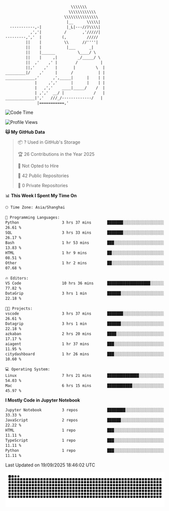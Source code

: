 ```
                             \\\\\\\
                            \\\\\\\\\\\\
                          \\\\\\\\\\\\\\\
                           |__      \\\\\|
  -----------,-|           |_L|---//)\\\\|
           ,','|          /       ,'/////|
---------,','  |         (,         /////
         ||    |          \\      //''''|
         ||    |           |___      _|
         ||    |______          \____/ \
         ||    |     ,|         _/_____/ \
         ||  ,'    ,' |        /          |
         ||,'    ,'   |       |         \  |
_________|/    ,'     |      /           | |
_____________,'      ,',_____|      |    | |
             |     ,','      |      |    | |
             |   ,','    ____|_____/    /  |
             | ,','  __/ |             /   |
_____________|','   ///_/-------------/   |
              |===========,'
```

<!--START_SECTION:waka-->
![Code Time](http://img.shields.io/badge/Code%20Time-148%20hrs%2024%20mins-blue)

![Profile Views](http://img.shields.io/badge/Profile%20Views-0-blue)

**🐱 My GitHub Data** 

> 📦 ? Used in GitHub's Storage 
 > 
> 🏆 26 Contributions in the Year 2025
 > 
> 🚫 Not Opted to Hire
 > 
> 📜 42 Public Repositories 
 > 
> 🔑 0 Private Repositories 
 > 
📊 **This Week I Spent My Time On** 

```text
🕑︎ Time Zone: Asia/Shanghai

💬 Programming Languages: 
Python                   3 hrs 37 mins       ███████░░░░░░░░░░░░░░░░░░   26.61 % 
SQL                      3 hrs 33 mins       ███████░░░░░░░░░░░░░░░░░░   26.17 % 
Bash                     1 hr 53 mins        ███░░░░░░░░░░░░░░░░░░░░░░   13.83 % 
HTML                     1 hr 9 mins         ██░░░░░░░░░░░░░░░░░░░░░░░   08.51 % 
Other                    1 hr 2 mins         ██░░░░░░░░░░░░░░░░░░░░░░░   07.68 % 

🔥 Editors: 
VS Code                  10 hrs 36 mins      ███████████████████░░░░░░   77.82 % 
DataGrip                 3 hrs 1 min         ██████░░░░░░░░░░░░░░░░░░░   22.18 % 

🐱‍💻 Projects: 
vscode                   3 hrs 37 mins       ███████░░░░░░░░░░░░░░░░░░   26.61 % 
Datagrip                 3 hrs 1 min         ██████░░░░░░░░░░░░░░░░░░░   22.18 % 
azkaban                  2 hrs 20 mins       ████░░░░░░░░░░░░░░░░░░░░░   17.17 % 
aiagent                  1 hr 37 mins        ███░░░░░░░░░░░░░░░░░░░░░░   11.95 % 
citydashboard            1 hr 26 mins        ███░░░░░░░░░░░░░░░░░░░░░░   10.60 % 

💻 Operating System: 
Linux                    7 hrs 21 mins       ██████████████░░░░░░░░░░░   54.03 % 
Mac                      6 hrs 15 mins       ███████████░░░░░░░░░░░░░░   45.97 % 
```

**I Mostly Code in Jupyter Notebook** 

```text
Jupyter Notebook         3 repos             ████████░░░░░░░░░░░░░░░░░   33.33 % 
JavaScript               2 repos             ██████░░░░░░░░░░░░░░░░░░░   22.22 % 
HTML                     1 repo              ███░░░░░░░░░░░░░░░░░░░░░░   11.11 % 
TypeScript               1 repo              ███░░░░░░░░░░░░░░░░░░░░░░   11.11 % 
Python                   1 repo              ███░░░░░░░░░░░░░░░░░░░░░░   11.11 % 
```




 Last Updated on 19/09/2025 18:46:02 UTC
<!--END_SECTION:waka-->

<picture>
  <source media="(prefers-color-scheme: dark)" srcset="https://raw.githubusercontent.com/yuemanly/yuemanly/output/github-contribution-grid-snake-dark.svg" />
  <source media="(prefers-color-scheme: light)" srcset="https://raw.githubusercontent.com/yuemanly/yuemanly/output/github-contribution-grid-snake.svg" />
  <img alt="github-snake" src="https://raw.githubusercontent.com/yuemanly/yuemanly/output/github-contribution-grid-snake.svg" />
</picture>
<!--
**yuemanly/yuemanly** is a ✨ _special_ ✨ repository because its `README.md` (this file) appears on your GitHub profile.

Here are some ideas to get you started:

- 🔭 I’m currently working on ...
- 🌱 I’m currently learning ...
- 👯 I’m looking to collaborate on ...
- 🤔 I’m looking for help with ...
- 💬 Ask me about ...
- 📫 How to reach me: ...
- 😄 Pronouns: ...
- ⚡ Fun fact: ...
-->

